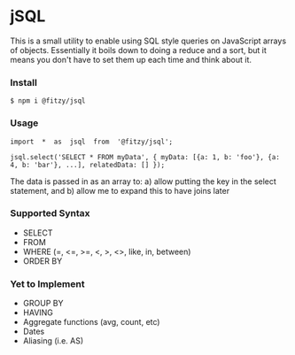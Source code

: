 # jSQL
This is a small utility to enable using SQL style queries on JavaScript arrays of objects. 
Essentially it boils down to doing a reduce and a sort, but it means you don't have to set them up each time and think about it.

### Install
```
$ npm i @fitzy/jsql
```

### Usage
```
import  *  as  jsql  from  '@fitzy/jsql';

jsql.select('SELECT * FROM myData', { myData: [{a: 1, b: 'foo'}, {a: 4, b: 'bar'}, ...], relatedData: [] });
```

The data is passed in as an array to:
a) allow putting the key in the select statement, and
b) allow me to expand this to have joins later

### Supported Syntax
* SELECT
* FROM
* WHERE (=, <=, >=, <, >, <>, like, in, between)
* ORDER BY

### Yet to Implement
* GROUP BY
* HAVING
* Aggregate functions (avg, count, etc)
* Dates
* Aliasing (i.e. AS)